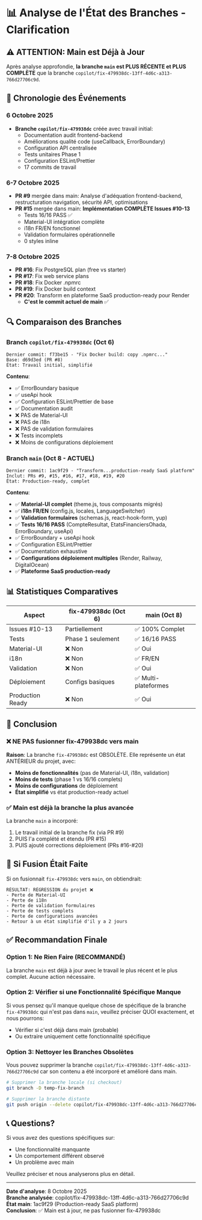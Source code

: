 # 📊 Analyse de l'État des Branches - Clarification

## ⚠️ ATTENTION: Main est Déjà à Jour

Après analyse approfondie, **la branche `main` est PLUS RÉCENTE et PLUS COMPLÈTE** que la branche `copilot/fix-479938dc-13ff-4d6c-a313-766d27706c9d`.

## 📅 Chronologie des Événements

### 6 Octobre 2025
- **Branche `copilot/fix-479938dc`** créée avec travail initial:
  - Documentation audit frontend-backend
  - Améliorations qualité code (useCallback, ErrorBoundary)
  - Configuration API centralisée
  - Tests unitaires Phase 1
  - Configuration ESLint/Prettier
  - 17 commits de travail

### 6-7 Octobre 2025  
- **PR #9** mergée dans main: Analyse d'adéquation frontend-backend, restructuration navigation, sécurité API, optimisations
- **PR #15** mergée dans main: **Implémentation COMPLÈTE Issues #10-13**
  - Tests 16/16 PASS ✅
  - Material-UI intégration complète
  - i18n FR/EN fonctionnel
  - Validation formulaires opérationnelle
  - 0 styles inline

### 7-8 Octobre 2025
- **PR #16**: Fix PostgreSQL plan (free vs starter)
- **PR #17**: Fix web service plans
- **PR #18**: Fix Docker .npmrc
- **PR #19**: Fix Docker build context
- **PR #20**: Transform en plateforme SaaS production-ready pour Render
  - **C'est le commit actuel de main** ✅

## 🔍 Comparaison des Branches

### Branch `copilot/fix-479938dc` (Oct 6)
```
Dernier commit: f73be15 - "Fix Docker build: copy .npmrc..."
Base: d69d3ed (PR #8)
État: Travail initial, simplifié
```

**Contenu**:
- ✅ ErrorBoundary basique
- ✅ useApi hook
- ✅ Configuration ESLint/Prettier de base
- ✅ Documentation audit
- ❌ PAS de Material-UI
- ❌ PAS de i18n
- ❌ PAS de validation formulaires  
- ❌ Tests incomplets
- ❌ Moins de configurations déploiement

### Branch `main` (Oct 8 - ACTUEL)
```
Dernier commit: 1ac9f29 - "Transform...production-ready SaaS platform"
Inclut: PRs #9, #15, #16, #17, #18, #19, #20
État: Production-ready, complet
```

**Contenu**:
- ✅ **Material-UI complet** (theme.js, tous composants migrés)
- ✅ **i18n FR/EN** (config.js, locales, LanguageSwitcher)
- ✅ **Validation formulaires** (schemas.js, react-hook-form, yup)
- ✅ **Tests 16/16 PASS** (CompteResultat, EtatsFinanciersOhada, ErrorBoundary, useApi)
- ✅ ErrorBoundary + useApi hook
- ✅ Configuration ESLint/Prettier
- ✅ Documentation exhaustive
- ✅ **Configurations déploiement multiples** (Render, Railway, DigitalOcean)
- ✅ **Plateforme SaaS production-ready**

## 📊 Statistiques Comparatives

| Aspect | fix-479938dc (Oct 6) | main (Oct 8) |
|--------|---------------------|--------------|
| Issues #10-13 | Partiellement | ✅ 100% Complet |
| Tests | Phase 1 seulement | ✅ 16/16 PASS |
| Material-UI | ❌ Non | ✅ Oui |
| i18n | ❌ Non | ✅ FR/EN |
| Validation | ❌ Non | ✅ Oui |
| Déploiement | Configs basiques | ✅ Multi-plateformes |
| Production Ready | ❌ Non | ✅ Oui |

## 🎯 Conclusion

### ❌ NE PAS fusionner fix-479938dc vers main

**Raison**: La branche `fix-479938dc` est OBSOLÈTE. Elle représente un état ANTÉRIEUR du projet, avec:
- **Moins de fonctionnalités** (pas de Material-UI, i18n, validation)
- **Moins de tests** (phase 1 vs 16/16 complets)
- **Moins de configurations** de déploiement
- **État simplifié** vs état production-ready actuel

### ✅ Main est déjà la branche la plus avancée

La branche `main` a incorporé:
1. Le travail initial de la branche fix (via PR #9)
2. PUIS l'a complété et étendu (PR #15)
3. PUIS ajouté corrections déploiement (PRs #16-#20)

## 🔄 Si Fusion Était Faite

Si on fusionnait `fix-479938dc` vers `main`, on obtiendrait:
```
RÉSULTAT: RÉGRESSION du projet ❌
- Perte de Material-UI
- Perte de i18n
- Perte de validation formulaires
- Perte de tests complets
- Perte de configurations avancées
- Retour à un état simplifié d'il y a 2 jours
```

## ✅ Recommandation Finale

### Option 1: Ne Rien Faire (RECOMMANDÉ)
La branche `main` est déjà à jour avec le travail le plus récent et le plus complet. Aucune action nécessaire.

### Option 2: Vérifier si une Fonctionnalité Spécifique Manque
Si vous pensez qu'il manque quelque chose de spécifique de la branche `fix-479938dc` qui n'est pas dans `main`, veuillez préciser QUOI exactement, et nous pourrons:
- Vérifier si c'est déjà dans main (probable)
- Ou extraire uniquement cette fonctionnalité spécifique

### Option 3: Nettoyer les Branches Obsolètes
Vous pouvez supprimer la branche `copilot/fix-479938dc-13ff-4d6c-a313-766d27706c9d` car son contenu a été incorporé et amélioré dans main.

```bash
# Supprimer la branche locale (si checkout)
git branch -D temp-fix-branch

# Supprimer la branche distante
git push origin --delete copilot/fix-479938dc-13ff-4d6c-a313-766d27706c9d
```

## 📞 Questions?

Si vous avez des questions spécifiques sur:
- Une fonctionnalité manquante
- Un comportement différent observé
- Un problème avec main

Veuillez préciser et nous analyserons plus en détail.

---

**Date d'analyse**: 8 Octobre 2025  
**Branche analysée**: copilot/fix-479938dc-13ff-4d6c-a313-766d27706c9d  
**État main**: 1ac9f29 (Production-ready SaaS platform)  
**Conclusion**: ✅ Main est à jour, ne pas fusionner fix-479938dc
